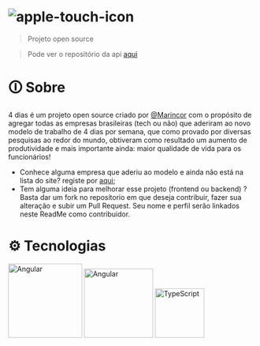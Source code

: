 # ![apple-touch-icon](https://user-images.githubusercontent.com/84210050/178112882-7d574785-6ca3-46f6-8f8c-7fb5e094323f.png)

> Projeto open source 

> Pode ver o repositório da api <a href="https://github.com/Marincor/4dias_api" target="_blank">aqui</a>


# 🛈 Sobre

4 dias é um projeto open source criado por <a href="https://github.com/Marincor" target="_blank">@Marincor</a> com o propósito de agregar todas as empresas brasileiras (tech ou não) que aderiram ao novo modelo de trabalho de 4 dias por semana, que como provado por diversas pesquisas ao redor do mundo, obtiveram como resultado um aumento de produtividade e mais importante ainda: maior qualidade de vida para os funcionários!

- Conhece alguma empresa que aderiu ao modelo e ainda não está na lista do site? registe por <a href="https://4dias.vercel.app/new-company" target="_blank" >aqui</a>;
- Tem alguma ideia para melhorar esse projeto (frontend ou backend) ? Basta dar um fork no reposítorio em que deseja contribuir, fazer sua alteração e subir um Pull Request. Seu nome e perfil serão linkados neste ReadMe como contribuidor.


# ⚙ Tecnologias

<img src="https://cdn.worldvectorlogo.com/logos/angular-3.svg" alt="Angular" title="Angular" width="150px" />   <img src="https://cdn.worldvectorlogo.com/logos/sass-1.svg" alt="Angular" title="Sass" width="140px" />  <img src="https://cdn.worldvectorlogo.com/logos/typescript.svg" alt="TypeScript" title="TypeScript" width="100px" /> 



